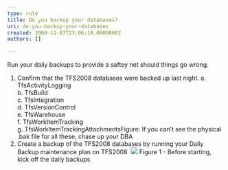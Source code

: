 ```yaml
---
type: rule
title: Do you backup your databases?
uri: do-you-backup-your-databases
created: 2009-11-07T23:06:18.0000000Z
authors: []

---
```




Run your daily backups to provide a saftey net should things go wrong.

1. Confirm that the TFS2008 databases were backed up last night. a. TfsActivityLogging
<br>    b. TfsBuild
<br>    c. TfsIntegration
<br>    d. TfsVersionControl
<br>    e. TfsWarehouse 
<br>    f. TfsWorkItemTracking
<br>    g. TfsWorkItemTrackingAttachmentsFigure: If you can’t see the physical .bak file for all these, chase up your DBA
2. Create a backup of the TFS2008 databases by running your Daily Backup maintenance plan on TFS2008 
![](/TFS/RulesToBetterTFS2010Migration/PublishingImages/RunDailyBackup.png)
Figure 1 - Before starting, kick off the daily backups



